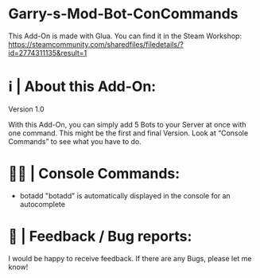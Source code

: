 # Garry-s-Mod-Bot-ConCommands
This Add-On is made with Glua. You can find it in the Steam Workshop: https://steamcommunity.com/sharedfiles/filedetails/?id=2774311135&result=1

# ℹ | About this Add-On:
Version 1.0

With this Add-On, you can simply add 5 Bots to your Server at once with one command. This might be the first and final Version.
Look at “Console Commands” to see what you have to do.

# 👨‍💻 | Console Commands:
- botadd
"botadd" is automatically displayed in the console for an autocomplete

# 💬 | Feedback / Bug reports:
I would be happy to receive feedback. If there are any Bugs, please let me know!
